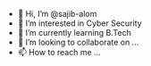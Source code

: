 - 👋 Hi, I’m @sajib-alom
- 👀 I’m interested in Cyber Security
- 🌱 I’m currently learning B.Tech
- 💞️ I’m looking to collaborate on ...
- 📫 How to reach me ...

<!---
sajib-alom/sajib-alom is a ✨ special ✨ repository because its `README.md` (this file) appears on your GitHub profile.
You can click the Preview link to take a look at your changes.
--->
